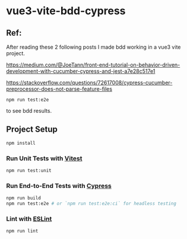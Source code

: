 # vue3-vite-bdd-cypress

## Ref:
After reading these 2 following posts I made bdd working in a vue3 vite project.

https://medium.com/@JoeTann/front-end-tutorial-on-behavior-driven-development-with-cucumber-cypress-and-jest-a7e28c517e1

https://stackoverflow.com/questions/72617008/cypress-cucumber-preprocessor-does-not-parse-feature-files

```
npm run test:e2e
```
to see bdd results.
## Project Setup

```sh
npm install
```

### Run Unit Tests with [Vitest](https://vitest.dev/)

```sh
npm run test:unit
```

### Run End-to-End Tests with [Cypress](https://www.cypress.io/)

```sh
npm run build
npm run test:e2e # or `npm run test:e2e:ci` for headless testing
```

### Lint with [ESLint](https://eslint.org/)

```sh
npm run lint
```
